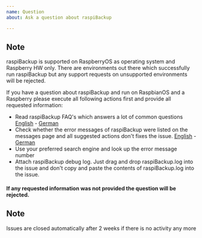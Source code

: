 ```yaml
---
name: Question 
about: Ask a question about raspiBackup

---
```


## Note
raspiBackup is supported on RaspberryOS as operating system and Raspberry HW only. There are environments out there which successfully run raspiBackup but any support requests on unsupported environments will be rejected. 

If you have a question about raspiBackup and run on RaspbianOS and a Raspberry please execute all following actions first and provide all requested information:

* Read raspiBackup FAQ's which answers a lot of common questions [English](https://www.linux-tips-and-tricks.de/en/faq) - [German](https://www.linux-tips-and-tricks.de/de/faq)
* Check whether the error messages of raspiBackup were listed on the messages page and all suggested actions don't fixes the issue. [English](https://linux-tips-and-tricks.de/en/rmessages) - [German](https://linux-tips-and-tricks.de/de/fehlermeldungen)
* Use your preferred search engine and look up the error message number
* Attach raspiBackup debug log. Just drag and drop raspiBackup.log into the issue and don't copy and paste the contents of raspiBackup.log into the issue.

#### If any requested information was not provided the question will be rejected.

## Note
Issues are closed automatically after 2 weeks if there is no activity any more
